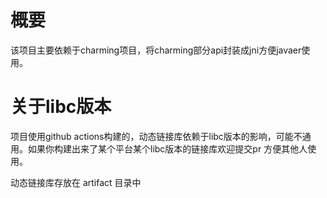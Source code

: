 # 概要
该项目主要依赖于charming项目，将charming部分api封装成jni方便javaer使用。

# 关于libc版本
项目使用github actions构建的，动态链接库依赖于libc版本的影响，可能不通用。如果你构建出来了某个平台某个libc版本的链接库欢迎提交pr 方便其他人使用。

动态链接库存放在 artifact 目录中
